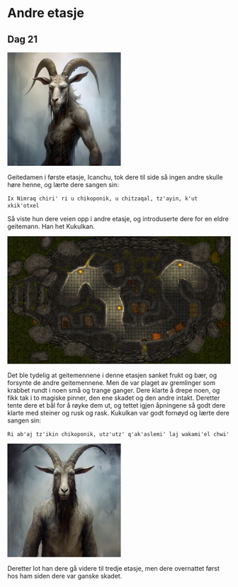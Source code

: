 # Andre etasje

## Dag 21

<img src="images/goatwoman_mini.png" alt="Icanchu"/>

Geitedamen i første etasje, Icanchu, tok dere til side så ingen andre skulle høre henne, og lærte dere sangen sin:

    Ix Nimraq chiri' ri u chikoponik, u chitzaqal, tz'ayin, k'ut xkik'otxel

Så viste hun dere veien opp i andre etasje, og introduserte dere for en eldre geitemann. Han het Kukulkan. 

<img src="images/spike_1st_mini.png" alt="Andre etasje"/>

Det ble tydelig at geitemennene
i denne etasjen sanket frukt og bær, og forsynte de andre geitemennene. Men de var plaget av gremlinger som krabbet rundt i noen små og trange ganger.
Dere klarte å drepe noen, og fikk tak i to magiske pinner, den ene skadet og den andre intakt. Deretter tente dere et bål for å røyke dem ut, og 
tettet igjen åpningene så godt dere klarte med steiner og rusk og rask. Kukulkan var godt fornøyd og lærte dere sangen sin:

    Ri ab'aj tz'ikin chikoponik, utz'utz' q'ak'aslemi' laj wakami'el chwi'

<img src="images/kukulkan_mini.png" alt="Kukulkan"/>

Deretter lot han dere gå videre til tredje etasje, men dere overnattet først hos ham siden dere var ganske skadet.
